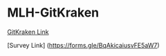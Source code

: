 # MLH-GitKraken

[GitKraken Link](https://www.gitkraken.com/invite/pTpAF6Y4)


[Survey Link] (https://forms.gle/BqAkicaiusvFE5aW7)
